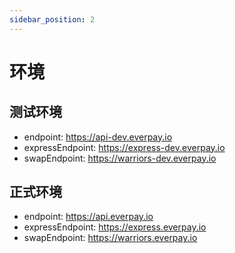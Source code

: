 ```yaml
---
sidebar_position: 2
---
```


# 环境

## 测试环境
* endpoint: https://api-dev.everpay.io
* expressEndpoint: https://express-dev.everpay.io
* swapEndpoint: https://warriors-dev.everpay.io

## 正式环境
* endpoint: https://api.everpay.io
* expressEndpoint: https://express.everpay.io
* swapEndpoint: https://warriors.everpay.io
